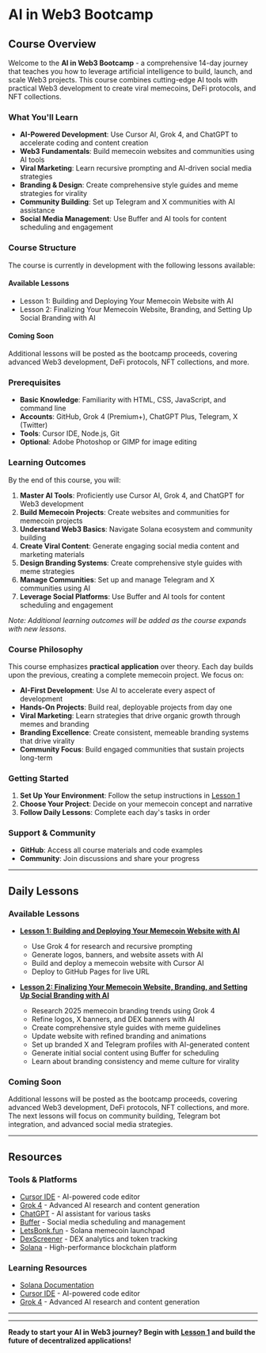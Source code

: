 # AI in Web3 Bootcamp

## Course Overview

Welcome to the **AI in Web3 Bootcamp** - a comprehensive 14-day journey that teaches you how to leverage artificial intelligence to build, launch, and scale Web3 projects. This course combines cutting-edge AI tools with practical Web3 development to create viral memecoins, DeFi protocols, and NFT collections.

### What You'll Learn

- **AI-Powered Development**: Use Cursor AI, Grok 4, and ChatGPT to accelerate coding and content creation
- **Web3 Fundamentals**: Build memecoin websites and communities using AI tools
- **Viral Marketing**: Learn recursive prompting and AI-driven social media strategies
- **Branding & Design**: Create comprehensive style guides and meme strategies for virality
- **Community Building**: Set up Telegram and X communities with AI assistance
- **Social Media Management**: Use Buffer and AI tools for content scheduling and engagement

### Course Structure

The course is currently in development with the following lessons available:

#### **Available Lessons**
- Lesson 1: Building and Deploying Your Memecoin Website with AI
- Lesson 2: Finalizing Your Memecoin Website, Branding, and Setting Up Social Branding with AI

#### **Coming Soon**
Additional lessons will be posted as the bootcamp proceeds, covering advanced Web3 development, DeFi protocols, NFT collections, and more.

### Prerequisites

- **Basic Knowledge**: Familiarity with HTML, CSS, JavaScript, and command line
- **Accounts**: GitHub, Grok 4 (Premium+), ChatGPT Plus, Telegram, X (Twitter)
- **Tools**: Cursor IDE, Node.js, Git
- **Optional**: Adobe Photoshop or GIMP for image editing

### Learning Outcomes

By the end of this course, you will:

1. **Master AI Tools**: Proficiently use Cursor AI, Grok 4, and ChatGPT for Web3 development
2. **Build Memecoin Projects**: Create websites and communities for memecoin projects
3. **Understand Web3 Basics**: Navigate Solana ecosystem and community building
4. **Create Viral Content**: Generate engaging social media content and marketing materials
5. **Design Branding Systems**: Create comprehensive style guides with meme strategies
6. **Manage Communities**: Set up and manage Telegram and X communities using AI
7. **Leverage Social Platforms**: Use Buffer and AI tools for content scheduling and engagement

*Note: Additional learning outcomes will be added as the course expands with new lessons.*

### Course Philosophy

This course emphasizes **practical application** over theory. Each day builds upon the previous, creating a complete memecoin project. We focus on:

- **AI-First Development**: Use AI to accelerate every aspect of development
- **Hands-On Projects**: Build real, deployable projects from day one
- **Viral Marketing**: Learn strategies that drive organic growth through memes and branding
- **Branding Excellence**: Create consistent, memeable branding systems that drive virality
- **Community Focus**: Build engaged communities that sustain projects long-term

### Getting Started

1. **Set Up Your Environment**: Follow the setup instructions in [Lesson 1](lesson-01.md)
2. **Choose Your Project**: Decide on your memecoin concept and narrative
3. **Follow Daily Lessons**: Complete each day's tasks in order

### Support & Community

- **GitHub**: Access all course materials and code examples
- **Community**: Join discussions and share your progress

---

## Daily Lessons

### Available Lessons

- **[Lesson 1: Building and Deploying Your Memecoin Website with AI](lesson-01.md)**
  - Use Grok 4 for research and recursive prompting
  - Generate logos, banners, and website assets with AI
  - Build and deploy a memecoin website with Cursor AI
  - Deploy to GitHub Pages for live URL

- **[Lesson 2: Finalizing Your Memecoin Website, Branding, and Setting Up Social Branding with AI](lesson-02.md)**
  - Research 2025 memecoin branding trends using Grok 4
  - Refine logos, X banners, and DEX banners with AI
  - Create comprehensive style guides with meme guidelines
  - Update website with refined branding and animations
  - Set up branded X and Telegram profiles with AI-generated content
  - Generate initial social content using Buffer for scheduling
  - Learn about branding consistency and meme culture for virality

### Coming Soon
Additional lessons will be posted as the bootcamp proceeds, covering advanced Web3 development, DeFi protocols, NFT collections, and more. The next lessons will focus on community building, Telegram bot integration, and advanced social media strategies.

---

## Resources

### Tools & Platforms
- [Cursor IDE](https://cursor.com/) - AI-powered code editor
- [Grok 4](https://grok.com/) - Advanced AI research and content generation
- [ChatGPT](https://chat.openai.com/) - AI assistant for various tasks
- [Buffer](https://buffer.com/) - Social media scheduling and management
- [LetsBonk.fun](https://letsbonk.fun/) - Solana memecoin launchpad
- [DexScreener](https://dexscreener.com/) - DEX analytics and token tracking
- [Solana](https://solana.com/) - High-performance blockchain platform

### Learning Resources
- [Solana Documentation](https://docs.solana.com/)
- [Cursor IDE](https://cursor.com/) - AI-powered code editor
- [Grok 4](https://grok.com/) - Advanced AI research and content generation

---



---

**Ready to start your AI in Web3 journey? Begin with [Lesson 1](lesson-01.md) and build the future of decentralized applications!** 
